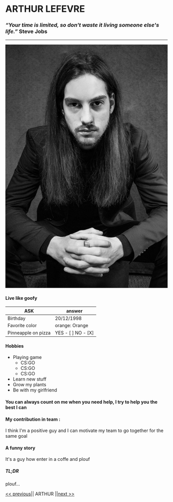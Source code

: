 # ARTHUR LEFEVRE #
### *“Your time is limited, so don't waste it living someone else's life.”* Steve Jobs ###
------
![moi](/img/moi.jpeg)

#### Live like goofy ####

| ASK              | answer  |
| ------------------------| ----------- |
| Birthday                | 20/12/1998  |
| Favorite color          | orange: Orange      |
| Pinneapple on pizza     | YES - [ ] NO - [X]     |

#### Hobbies ####

* Playing game
  + CS:GO
  + CS:GO
  + CS:GO
* Learn new stuff
* Grow my plants
* Be with my girlfriend

#### You can always count on me when you need help, I try to help you the best I can ####

#### My contribution in team : ####
I think I'm a positive guy and I can motivate my team to go together for the same goal

#### A funny story ####
It's a guy how enter in a coffe and plouf

##### TL;DR #####

plouf...

[<< previous](https://github.com/Tatooine93/markdown-challenge)|| ARTHUR ||[next >>](https://github.com/DorianMairy/DorianMairy)

